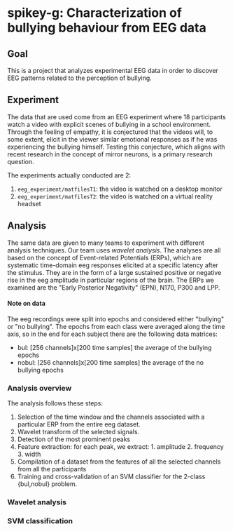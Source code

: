# spikey-g: Characterization of bullying behaviour from EEG data

## Goal

This is a project that analyzes experimental EEG data in order to discover EEG patterns related to the perception of
bullying.

## Experiment

The data that are used come from an EEG experiment where 18 participants watch a video with explicit scenes of bullying
in a school environment. Through the feeling of empathy, it is conjectured that the videos will, to some extent, elicit
in the viewer similar emotional responses as if he was experiencing the bullying himself. Testing this conjecture, which
aligns with recent research in the concept of mirror neurons, is a primary research question.

The experiments actually conducted are 2:
  1. `eeg_experiment/matfilesT1`: the video is watched on a desktop monitor
  2. `eeg_experiment/matfilesT2`: the video is watched on a virtual reality headset
   
## Analysis

The same data are given to many teams to experiment with different analysis techniques. Our team uses _wavelet analysis_.
The analyses are all based on the concept of Event-related Potentials (ERPs), which are systematic time-domain eeg
responses elicited at a specific latency after the stimulus. They are in the form of a large sustained positive or negative
rise in the eeg amplitude in particular regions of the brain. The ERPs we examined are the "Early Posterior Negativity"
(EPN), N170, P300 and LPP.

#### Note on data

The eeg recordings were split into epochs and considered either "bullying" or "no bullying". The epochs from each class were
averaged along the time axis, so in the end for each subject there are the following data matrices:
  - bul: [256 channels]x[200 time samples] the average of the bullying epochs
  - nobul: [256 channels]x[200 time samples] the average of the no bullying epochs

### Analysis overview

The analysis follows these steps:
  1. Selection of the time window and the channels associated with a particular ERP from the entire eeg dataset.
  2. Wavelet transform of the selected signals.
  3. Detection of the most prominent peaks
  4. Feature extraction: for each peak, we extract:
    1. amplitude
    2. frequency
    3. width
  5. Compilation of a dataset from the features of all the selected channels from all the participants
  6. Training and cross-validation of an SVM classifier for the 2-class {bul,nobul} problem.

### Wavelet analysis

### SVM classification

